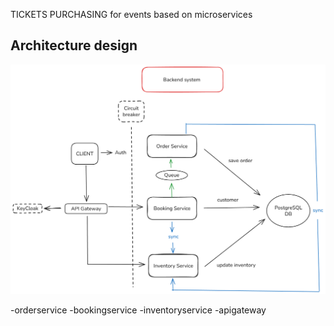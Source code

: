 TICKETS PURCHASING
for events based on microservices

## Architecture design

![Diseño de Arquitectura](inventoryservice/docs/architecture-design/Diagram.png)


-orderservice
-bookingservice
-inventoryservice 
-apigateway


